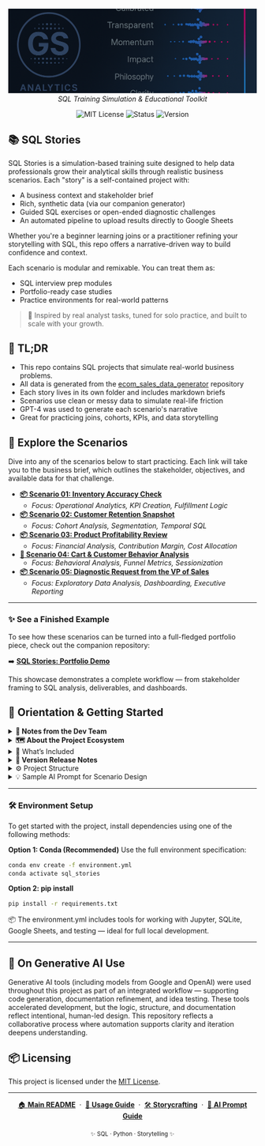 <p align="center">
  <img src="repo_files/dark_logo_banner.png" width="1000"/>
  <br>
  <em>SQL Training Simulation & Educational Toolkit</em>
</p>

<p align="center">
  <img alt="MIT License" src="https://img.shields.io/badge/license-MIT-blue">
  <img alt="Status" src="https://img.shields.io/badge/status-active-brightgreen">
  <img alt="Version" src="https://img.shields.io/badge/version-v0.2.0-blueviolet">
</p>

## 📚 SQL Stories

SQL Stories is a simulation-based training suite designed to help data professionals grow their analytical skills through realistic business scenarios. Each "story" is a self-contained project with:

- A business context and stakeholder brief
- Rich, synthetic data (via our companion generator)
- Guided SQL exercises or open-ended diagnostic challenges
- An automated pipeline to upload results directly to Google Sheets

Whether you're a beginner learning joins or a practitioner refining your storytelling with SQL, this repo offers a narrative-driven way to build confidence and context.

Each scenario is modular and remixable. You can treat them as:
- SQL interview prep modules
- Portfolio-ready case studies
- Practice environments for real-world patterns

> 🧠 Inspired by real analyst tasks, tuned for solo practice, and built to scale with your growth.

## 🧩 TL;DR

- This repo contains SQL projects that simulate real-world business problems.
- All data is generated from the [ecom_sales_data_generator](https://github.com/G-Schumacher44/ecom_sales_data_generator) repository
- Each story lives in its own folder and includes markdown briefs 
- Scenarios use clean or messy data to simulate real-life friction
- GPT-4 was used to generate each scenario's narrative
- Great for practicing joins, cohorts, KPIs, and data storytelling

## 🧭 Explore the Scenarios

Dive into any of the scenarios below to start practicing. Each link will take you to the business brief, which outlines the stakeholder, objectives, and available data for that challenge.

- [**📦 Scenario 01: Inventory Accuracy Check**](story_01_inventory_accuracy/sceanrio_01_inventory_accuracy.md)
  - *Focus: Operational Analytics, KPI Creation, Fulfillment Logic*
- [**📦 Scenario 02: Customer Retention Snapshot**](story_02_customer_retention_snapshot/scenari_02_retention_snapshot.md)
  - *Focus: Cohort Analysis, Segmentation, Temporal SQL*
- [**📦 Scenario 03: Product Profitability Review**](story_03_product_profitability_review/scenario_03_product_profit_review.md)
  - *Focus: Financial Analysis, Contribution Margin, Cost Allocation*
- [**🛒 Scenario 04: Cart & Customer Behavior Analysis**](story_04_cart_behavior_analysis/scenario_04_cart_behavior_analysis.md)
  - *Focus: Behavioral Analysis, Funnel Metrics, Sessionization*
- [**📦 Scenario 05: Diagnostic Request from the VP of Sales**](story_05_vp_request/scenario_05_vp_request.md)
  - *Focus: Exploratory Data Analysis, Dashboarding, Executive Reporting*

---

### ✨ See a Finished Example

To see how these scenarios can be turned into a full-fledged portfolio piece, check out the companion repository:

➡️ [**SQL Stories: Portfolio Demo**](https://github.com/G-Schumacher44/sql_stories_portfolio_demo)

This showcase demonstrates a complete workflow — from stakeholder framing to SQL analysis, deliverables, and dashboards.


## 🧭 Orientation & Getting Started

<details>
<summary><strong>🧠 Notes from the Dev Team</strong></summary>

**Task and Purpose**

This project was born out of a need to go beyond surface-level SQL practice. It started as a personal challenge — to create a learning environment that mimicked real work: ambiguous prompts, messy data, and evolving business logic. The online resources available felt too clean, too isolated, or too abstract.

That quest led to building a custom data generator (now maintained in the [`ecom_sales_data_generator`](https://github.com/G-Schumacher44/ecom_sales_data_generator) repo) and structuring a storytelling system that could scale.

Along the way, it became clear that this system — combining simulated data, scenario design, and AI tooling — could benefit others too. 

</details>

<details>
<summary><strong>🗺️ About the Project Ecosystem</strong></summary>

This repository is one part of a larger, interconnected set of projects. Here’s how they fit together:

*   **[ecom_sales_data_generator](https://github.com/G-Schumacher44/ecom_sales_data_generator)** `(The Engine)`
    *   A custom Python package that produces the realistic, synthetic e-commerce data used in all the case studies. It's the source of truth for the data.
*   **sql_stories_skills_builder (This Repository)** `(Learning Lab)`
    *   The public-facing skill-building suite. This is the main "product" where my published story modules are available for the community to use for practice and learning.
*   **[`sql_stories_portfolio_demo`](https://github.com/G-Schumacher44/sql_stories_portfolio_demo)** `(The Showcase)`
    *   A curated and polished version of the best case studies, designed specifically to be a professional portfolio. It demonstrates the practical application of the tools and data from the other repositories.

</details>

<details>
<summary>📐 What’s Included</summary>

- `db_builder_v3.zip` — Zipped CSVs and a schema script to build the database.
- `ecom_retailer_v3.db` — A fully built SQLite database using the latest v3 schema.
- Five prebuilt SQL scenarios (difficulty levels 1–5)    
- `storycrafting.md` — Internal design doc on how stories are framed and built.
- **Data Pipeline Components:**
  - `run_story.sh` - runner script
  - `gsheets_uploader.py` - dynamic data transfer script
  - `secrets_template.yaml` - Template for API secrets and credentials.
  - `stories_config_template.yaml` - Template for story-specific path configurations.
- `scripts/check_db.py` - A simple diagnostic tool to validate database integrity.
- `scripts/csv_to_xlsx.py` - A utility script to convert `.csv` files to `.xlsx` format.

> 🚫 Not included in this repo: the data generator itself — that's housed in [`ecom_sales_data_generator`](https://github.com/G-Schumacher44/ecom_sales_data_generator).

</details>

<details>
<summary><strong>🫆 Version Release Notes</strong></summary>

**v0.2.0 *Update* - Database v0.3.0 with enriched data and new stories**

- **Story Module 4 & 5 Update:** to better align with `ecom_retailer_v3.db`
- **Build Package:** updated to `ecom_retailer_v3.db` (legacy `ecom_retailer.db` available with v0.2.0 release package)
- **Deprecated v0.2.0 story_05_vp_request demo:** Demo is now available in [`VP Request Case Study Repository`](https://github.com/G-Schumacher44/VP-Request)
- **Google Sheets Pipline:** The below files have been added to add depth and ease of use for deliverable production;
  - [g_drive_uploader.py](scripts/g_drive_uploader.py)
  - [secrets_templates.yaml](secrets_template.yaml)  
  - [stories_config_template.yaml](stories_config_template.yaml) 
  - [Usage Guide](USAGE.md)
- **Additional Script:** Two additonal Scripts Added
  - [csv_to_xlsx.py:](scripts/csv_to_xlsx.py) Convert csv files to .xlxs format
  - [check_db.py:](scripts/check_db.py) a quick database diagnostic tool.

>>`ecom_sales_data_generator` - **v0.3.0 update** [*Ecommerce Sales Data Generator Repository*](https://github.com/G-Schumacher44/ecom_sales_data_generator)
>>- **Enriched Cart & Session Analysis:** Added detailed timestamps (created_at, updated_at, added_at) and distinguished between abandoned and emptied carts for granular analysis of user intent.
>>- **Advanced Behavioral Modeling:** Introduced highly stratified customer behavior based on signup_channel and loyalty_tier, influencing repeat purchase rates, timing, and product preferences.
>>- **Earned Customer Status:** Implemented logic for customers to "earn" their loyalty_tier and clv_bucket based on cumulative spend, creating a realistic customer lifecycle.
>>- **Long-Tail Churn & Reactivation:** Added simulation of long-term dormancy and customer reactivation for advanced LTV analysis.


**Planned for v0.3.0**
- More SQL stories (CR 6 and beyond)
- Richer simulation data: enhanced return logic, behavior, and join depth
- Optional notebook integrations and user prompts
- Scenario templating support and QA checklists

**v0.1.0 — Alpha Launch**
- Includes fully built database and `db_builder_v3.zip`
- Five scenarios with ascending complexity (CR 1–5).
- Scenario 5 demo includes full workflow: deliverables, notebooks, exports
- AI-assisted design used for scenario crafting, QA, and documentation
- Includes full storycrafting methodology doc


</details>

<details>
<summary>⚙️ Project Structure</summary>

```
sql_stories/
├── ecom_data_gen_output/
│   └── db_builder_v3.zip               # Zipped data + schema loader (CSVs + SQL)
├── creds/
│   └── sheets_creds_template.json   # Google Sheets API credentials template
│                 
├── scripts/
│   ├── gsheets_uploader.py          # Python script to upload query results to G-Sheets
│   ├── check_db.py                  # Utility to validate the database schema
│   └── csv_to_xlsx.py               # Utility to convert CSVs to Excel format
│   
├── repo_files/
│   └── dark_logo_banner.png         # Project header image
│
├── story_01_inventory_accuracy/
│   └── scenario_01_inventory_accuracy.md
│
├── story_02_customer_retention_snapshot/
│   └── scenario_02_retention_snapshot.md
│
├── story_03_product_profitability_review/
│   └── scenario_03_product_profit_review.md
│
├── story_04_operational_impact_analysis/
│   └── scenario_04_ops_impact_analysis.md
│
├── story_05_vp_request/                 
│   └── scenario_05_vp_request.md      
│
├── .gitignore                         # Standard ignore rules
├── ecom_retailer_v3.db                # Pre-built SQLite database
├── environment.yml                    # Conda environment specification
├── README.md                          # Main project introduction
├── secrets_template.yaml              # Template for pipeline secrets (API keys, etc.)
├── run_story.sh                       # Master script to execute a story's SQL and run the pipeline
├── stories_config_template.yaml       # Template for story-specific path configurations
├── USAGE.md                           # Detailed usage guide for the data pipeline
├── requirements.txt                   # pip dependency list
└── storycrafting.md                   # Internal design + methodology doc
```

</details>

<details>

<summary>💡 Sample AI Prompt for Scenario Design</summary>

💡 Need ideas? Check out the full [Sample AI Prompt](sample_ai_prompt.md) — designed to help you or others generate new business scenarios using the `ecom_retailer_v3.db` dataset.

It includes:
- Database schema summary
- A detailed AI prompt for tools like GPT-4
- Suggestions for metrics, stakeholders, and deliverables

</details>

___


### 🛠 Environment Setup

To get started with the project, install dependencies using one of the following methods:

**Option 1: Conda (Recommended)**
Use the full environment specification:

```bash
conda env create -f environment.yml
conda activate sql_stories
```
**Option 2: pip install**

```bash
pip install -r requirements.txt
```

📦 The environment.yml includes tools for working with Jupyter, SQLite, Google Sheets, and testing — ideal for full local development.
___

## 🤝 On Generative AI Use

Generative AI tools (including models from Google and OpenAI) were used throughout this project as part of an integrated workflow — supporting code generation, documentation refinement, and idea testing. These tools accelerated development, but the logic, structure, and documentation reflect intentional, human-led design. This repository reflects a collaborative process where automation supports clarity and iteration deepens understanding.


## 📦 Licensing

This project is licensed under the [MIT License](LICENSE).</file>

---

<p align="center">
  <a href="README.md">🏠 <b>Main README</b></a>
  &nbsp;·&nbsp;
  <a href="USAGE.md">📖 <b>Usage Guide</b></a>
  &nbsp;·&nbsp;
  <a href="storycrafting.md">🛠️ <b>Storycrafting</b></a>
  &nbsp;·&nbsp;
  <a href="sample_ai_prompt.md">🤖 <b>AI Prompt Guide</b></a>
</p>

<p align="center">
  <sub>✨ SQL · Python · Storytelling ✨</sub>
</p>
